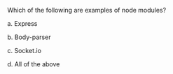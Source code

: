 Which of the following are examples of node modules?

a. Express

b. Body-parser

c. Socket.io

d. All of the above


